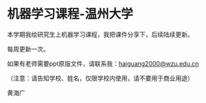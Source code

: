 
# 机器学习课程-温州大学

本学期我给研究生上机器学习课程，我把课件分享下，后续陆续更新。

每周更新一次。

如果有老师需要ppt原版文件，请联系我：haiguang2000@wzu.edu.cn

（注意：请告知学校、姓名，仅限学校内使用，请不要用于商业用途）

黄海广